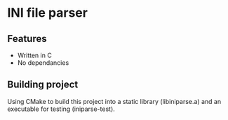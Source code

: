 # INI file parser

## Features

* Written in C
* No dependancies

## Building project

Using CMake to build this project into a static library (libiniparse.a) and an executable for testing (iniparse-test).
